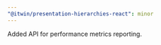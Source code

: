 ```yaml
---
"@itwin/presentation-hierarchies-react": minor
---
```


Added API for performance metrics reporting.

